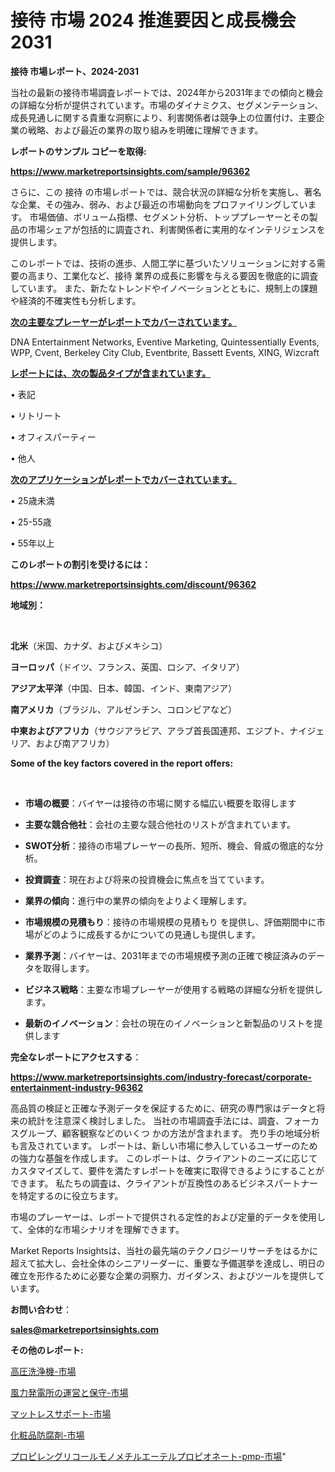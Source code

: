 # 接待 市場 2024 推進要因と成長機会 2031

<strong>接待 市場レポート、2024-2031</strong>

当社の最新の接待市場調査レポートでは、2024年から2031年までの傾向と機会の詳細な分析が提供されています。市場のダイナミクス、セグメンテーション、成長見通しに関する貴重な洞察により、利害関係者は競争上の位置付け、主要企業の戦略、および最近の業界の取り組みを明確に理解できます。



<strong>レポートのサンプル コピーを取得:</strong> <a href=https://www.marketreportsinsights.com/sample/96362>

<strong><u>https://www.marketreportsinsights.com/sample/96362</u></strong></a>

さらに、この 接待 の市場レポートでは、競合状況の詳細な分析を実施し、著名な企業、その強み、弱み、および最近の市場動向をプロファイリングしています。 市場価値、ボリューム指標、セグメント分析、トッププレーヤーとその製品の市場シェアが包括的に調査され、利害関係者に実用的なインテリジェンスを提供します。

このレポートでは、技術の進歩、人間工学に基づいたソリューションに対する需要の高まり、工業化など、接待 業界の成長に影響を与える要因を徹底的に調査しています。 また、新たなトレンドやイノベーションとともに、規制上の課題や経済的不確実性も分析します。



<strong><u>次の主要なプレーヤーがレポートでカバーされています。</u></strong>

DNA Entertainment Networks, Eventive Marketing, Quintessentially Events, WPP, Cvent, Berkeley City Club, Eventbrite, Bassett Events, XING, Wizcraft



<strong><u><b>レポートには、次の製品タイプが含まれています。</b></u></strong>

• 表記

• リトリート

• オフィスパーティー

• 他人



<strong><u><b>次のアプリケーションがレポートでカバーされています。</b></u></strong>

• 25歳未満

• 25-55歳

• 55年以上



<strong><b>このレポートの割引を受けるには：</b></strong>

<a href=https://www.marketreportsinsights.com/discount/96362>

<strong><u>https://www.marketreportsinsights.com/discount/96362</u></strong></a>



<strong>地域別：</strong>

<strong> </strong>



<strong>北米</strong>（米国、カナダ、およびメキシコ）



<strong>ヨーロッパ</strong>（ドイツ、フランス、英国、ロシア、イタリア）



<strong>アジア太平洋</strong>（中国、日本、韓国、インド、東南アジア）



<strong>南アメリカ</strong>（ブラジル、アルゼンチン、コロンビアなど）



<strong>中東およびアフリカ</strong>（サウジアラビア、アラブ首長国連邦、エジプト、ナイジェリア、および南アフリカ）



<strong>Some of the key factors covered in the report offers:</strong>

<strong> </strong>
<ul>
  <li>

<strong>市場の概要</strong>：バイヤーは接待の市場に関する幅広い概要を取得します</li>
  <li>

<strong>主要な競合他社</strong>：会社の主要な競合他社のリストが含まれています。</li>
  <li>

<strong>SWOT分析</strong>：接待の市場プレーヤーの長所、短所、機会、脅威の徹底的な分析。</li>
  <li>

<strong>投資調査</strong>：現在および将来の投資機会に焦点を当てています。</li>
  <li>

<strong>業界の傾向</strong>：進行中の業界の傾向をよりよく理解します。</li>
  <li>

<strong>市場規模の見積もり</strong>：接待の市場規模の見積もり を提供し、評価期間中に市場がどのように成長するかについての見通しも提供します。</li>
  <li>

<strong>業界予測</strong>：バイヤーは、2031年までの市場規模予測の正確で検証済みのデータを取得します。</li>
  <li>

<strong>ビジネス戦略</strong>：主要な市場プレーヤーが使用する戦略の詳細な分析を提供します。</li>
  <li>

<strong>最新のイノベーション</strong>：会社の現在のイノベーションと新製品のリストを提供します</li>
</ul>


<strong>完全なレポートにアクセスする</strong>：

<a href=https://www.marketreportsinsights.com/industry-forecast/corporate-entertainment-industry-96362>

<strong><u>https://www.marketreportsinsights.com/industry-forecast/corporate-entertainment-industry-96362</u></strong></a>

高品質の検証と正確な予測データを保証するために、研究の専門家はデータと将来の統計を注意深く検討しました。 当社の市場調査手法には、調査、フォーカスグループ、顧客観察などのいくつ かの方法が含まれます。 売り手の地域分析も言及されています。 レポートは、新しい市場に参入しているユーザーのための強力な基盤を作成します。 このレポートは、クライアントのニーズに応じてカスタマイズして、要件を満たすレポートを確実に取得できるようにすることができます。 私たちの調査は、クライアントが互換性のあるビジネスパートナーを特定するのに役立ちます。

市場のプレーヤーは、レポートで提供される定性的および定量的データを使用して、全体的な市場シナリオを理解できます。

Market Reports Insightsは、当社の最先端のテクノロジーリサーチをはるかに超えて拡大し、会社全体のシニアリーダーに、重要な予備選挙を達成し、明日の確立を形作るために必要な企業の洞察力、ガイダンス、およびツールを提供しています。



<strong><b>お問い合わせ</b></strong>：

<a href=mailto:sales@marketreportsinsights.com>

<strong><u>sales@marketreportsinsights.com</u></strong></a>



<strong>その他のレポート:</strong>

<a href=https://www.linkedin.com/pulse/高圧洗浄機-市場-2023-収益と成長ドライバー-2030-pr-news-hub-23jrf/>高圧洗浄機-市場</a>

<a href=https://www.linkedin.com/pulse/風力発電所の運営と保守-市場-2030-年までの需要に焦点を当てた-2023-3tnyf/>風力発電所の運営と保守-市場</a>

<a href=https://www.linkedin.com/pulse/マットレスサポート-市場-2023-推進要因と成長機会-2030-trend-tracking-toolbox-24-analysis-lyidf/>マットレスサポート-市場</a>

<a href=https://www.linkedin.com/pulse/化粧品防腐剤-市場-2023-最新の-cagr-および成長分析-2030-kt7tf/>化粧品防腐剤-市場</a>

<a href=https://www.linkedin.com/pulse/プロピレングリコールモノメチルエーテルプロピオネート-pmp-市場-2023-競争分析と事業成長-2030-pr-news-hub-sezlf/>プロピレングリコールモノメチルエーテルプロピオネート-pmp-市場</a>"
